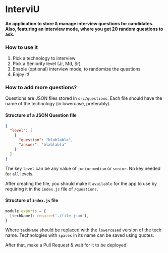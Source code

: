# InterviU
#### An application to store & manage interview questions for candidates. Also, featuring an interview mode, where you get 20 random questions to ask.

### How to use it
1. Pick a technology to interview
2. Pick a Seniority level (Jr, Md, Sr)
3. Enable (optional) interview mode, to randomize the questions
4. Enjoy it!

### How to add more questions? 
Questions are JSON files stored in `src/questions`. Each file should have the name of the technology (in lowercase, preferably). 

#### Structure of a JSON Question file
```json
{
  "level": [
    {
      "question": "blablabla",
      "answer": "blablabla"
    }
  ]
}
```
The key `level` can be any value of `junior` `medium` or `senior`. No key needed for `all` levels.

After creating the file, you should make it `available` for the app to use by requiring it in the `index.js` file of `/questions`.

#### Structure of `index.js` file

```js
module.exports = {
  [techName]: require('./file.json'),
}
```

Where `techName` should be replaced with the `lowercased` version of the tech name. Technologies with `spaces` in its name can be saved using quotes.

After that, make a Pull Request & wait for it to be deployed!